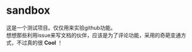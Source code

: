 sandbox
=======

这是一个测试项目。仅仅用来实验github功能。  
想想那些利用issue来写文档的伙伴，应该是为了评论功能，采用的奇葩变通方式，不过真的很 **Cool** ！
